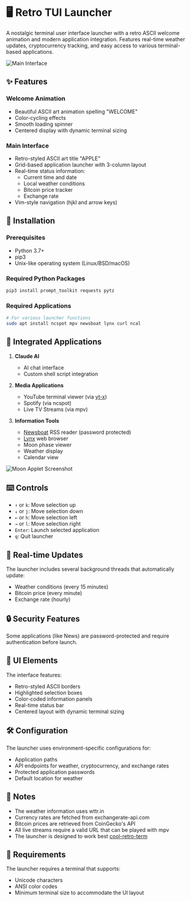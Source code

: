 # 🖥️ Retro TUI Launcher

A nostalgic terminal user interface launcher with a retro ASCII welcome animation and modern application integration. Features real-time weather updates, cryptocurrency tracking, and easy access to various terminal-based applications.

![Main Interface](main_interface.png)

## ✨ Features

### Welcome Animation
- Beautiful ASCII art animation spelling "WELCOME"
- Color-cycling effects
- Smooth loading spinner
- Centered display with dynamic terminal sizing

### Main Interface
- Retro-styled ASCII art title "APPLE"
- Grid-based application launcher with 3-column layout
- Real-time status information:
  - Current time and date
  - Local weather conditions
  - Bitcoin price tracker
  - Exchange rate
- Vim-style navigation (hjkl and arrow keys)

## 🚀 Installation

### Prerequisites
- Python 3.7+
- pip3
- Unix-like operating system (Linux/BSD/macOS)

### Required Python Packages
```bash
pip3 install prompt_toolkit requests pytz
```

### Required Applications
```bash
# For various launcher functions
sudo apt install ncspot mpv newsboat lynx curl ncal
```

## 📱 Integrated Applications

1. **Claude AI**
   - AI chat interface
   - Custom shell script integration

2. **Media Applications**
   - YouTube terminal viewer (via [yt-x](https://github.com/Benexl/yt-x))
   - Spotify (via ncspot)
   - Live TV Streams (via mpv)

4. **Information Tools**
   - [Newsboat](https://github.com/newsboat/newsboat) RSS reader (password protected)
   - [Lynx](https://lynx.invisible-island.net/) web browser
   - Moon phase viewer
   - Weather display
   - Calendar view
  
![Moon Applet Screenshot](moon_applet.png)

## ⌨️ Controls

- `↑` or `k`: Move selection up
- `↓` or `j`: Move selection down
- `←` or `h`: Move selection left
- `→` or `l`: Move selection right
- `Enter`: Launch selected application
- `q`: Quit launcher

## 🔄 Real-time Updates

The launcher includes several background threads that automatically update:
- Weather conditions (every 15 minutes)
- Bitcoin price (every minute)
- Exchange rate (hourly)

## 🔒 Security Features

Some applications (like News) are password-protected and require authentication before launch.

## 🎨 UI Elements

The interface features:
- Retro-styled ASCII borders
- Highlighted selection boxes
- Color-coded information panels
- Real-time status bar
- Centered layout with dynamic terminal sizing

## 🛠️ Configuration

The launcher uses environment-specific configurations for:
- Application paths
- API endpoints for weather, cryptocurrency, and exchange rates
- Protected application passwords
- Default location for weather

## 📝 Notes

- The weather information uses wttr.in
- Currency rates are fetched from exchangerate-api.com
- Bitcoin prices are retrieved from CoinGecko's API
- All live streams require a valid URL that can be played with mpv
- The launcher is designed to work best [cool-retro-term](https://github.com/Swordfish90/cool-retro-term)

## 🚫 Requirements

The launcher requires a terminal that supports:
- Unicode characters
- ANSI color codes
- Minimum terminal size to accommodate the UI layout
